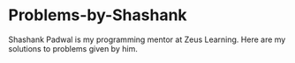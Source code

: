 # Problems-by-Shashank
Shashank Padwal is my programming mentor at Zeus Learning. Here are my solutions to problems given by him.
